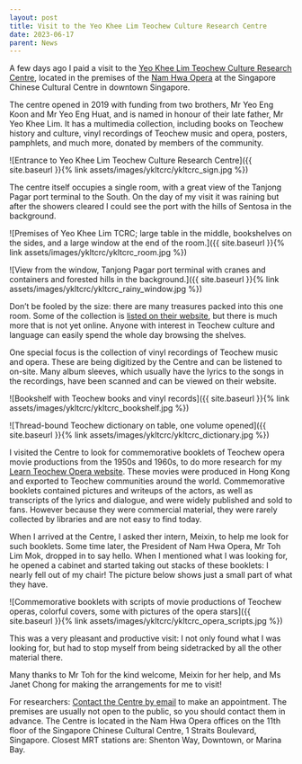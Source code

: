 ```yaml
---
layout: post
title: Visit to the Yeo Khee Lim Teochew Culture Research Centre
date: 2023-06-17
parent: News
---
```


A few days ago I paid a visit to the [Yeo Khee Lim Teochew Culture Research
Centre](https://yeokheelimtcrc.com), located in the premises of the [Nam Hwa
Opera](https://www.namhwaopera.com) at the Singapore Chinese Cultural Centre in
downtown Singapore.

The centre opened in 2019 with funding from two brothers, Mr Yeo Eng Koon and
Mr Yeo Eng Huat, and is named in honour of their late father, Mr Yeo Khee Lim.
It has a multimedia collection, including books on Teochew history and culture,
vinyl recordings of Teochew music and opera, posters, pamphlets, and much more,
donated by members of the community.

![Entrance to Yeo Khee Lim Teochew Culture Research Centre]({{ site.baseurl }}{% link assets/images/ykltcrc/ykltcrc_sign.jpg %})

The centre itself occupies a single room, with a great view of the Tanjong
Pagar port terminal to the South. On the day of my visit it was raining but
after the showers cleared I could see the port with the hills of Sentosa in the
background.

![Premises of Yeo Khee Lim TCRC; large table in the middle, bookshelves on the sides, and a large window at the end of the room.]({{ site.baseurl }}{% link assets/images/ykltcrc/ykltcrc_room.jpg %})

![View from the window, Tanjong Pagar port terminal with cranes and containers and forested hills in the background.]({{ site.baseurl }}{% link assets/images/ykltcrc/ykltcrc_rainy_window.jpg %})

Don’t be fooled by the size: there are many treasures packed into this one
room. Some of the collection is [listed on their
website](https://yeokheelimtcrc.com/zhongxin-ziliao-ku/), but there is much
more that is not yet online. Anyone with interest in Teochew culture and
language can easily spend the whole day browsing the shelves.

One special focus is the collection of vinyl recordings of Teochew music and
opera. These are being digitized by the Centre and can be listened to on-site.
Many album sleeves, which usually have the lyrics to the songs in the
recordings, have been scanned and can be viewed on their website.

![Bookshelf with Teochew books and vinyl records]({{ site.baseurl }}{% link assets/images/ykltcrc/ykltcrc_bookshelf.jpg %})

![Thread-bound Teochew dictionary on table, one volume opened]({{ site.baseurl }}{% link assets/images/ykltcrc/ykltcrc_dictionary.jpg %})

I visited the Centre to look for commemorative booklets of Teochew opera movie
productions from the 1950s and 1960s, to do more research for my [Learn Teochew
Opera website](https://learn-teochew.github.io/tc-opera/transcriptions/). These
movies were produced in Hong Kong and exported to Teochew communities around
the world. Commemorative booklets contained pictures and writeups of the
actors, as well as transcripts of the lyrics and dialogue, and were widely
published and sold to fans. However because they were commercial material, they
were rarely collected by libraries and are not easy to find today.

When I arrived at the Centre, I asked ther intern, Meixin, to help me look for
such booklets. Some time later, the President of Nam Hwa Opera, Mr Toh Lim Mok,
dropped in to say hello. When I mentioned what I was looking for, he opened a
cabinet and started taking out stacks of these booklets: I nearly fell out of
my chair! The picture below shows just a small part of what they have.

![Commemorative booklets with scripts of movie productions of Teochew operas, colorful covers, some with pictures of the opera stars]({{ site.baseurl }}{% link assets/images/ykltcrc/ykltcrc_opera_scripts.jpg %})

This was a very pleasant and productive visit: I not only found what I was
looking for, but had to stop myself from being sidetracked by all the other
material there.

Many thanks to Mr Toh for the kind welcome, Meixin for her help, and Ms Janet
Chong for making the arrangements for me to visit!

For researchers: [Contact the Centre by
email](https://yeokheelimtcrc.com/lianluo-women/) to make an appointment. The
premises are usually not open to the public, so you should contact them in
advance. The Centre is located in the Nam Hwa Opera offices on the 11th floor
of the Singapore Chinese Cultural Centre, 1 Straits Boulevard, Singapore.
Closest MRT stations are: Shenton Way, Downtown, or Marina Bay.

